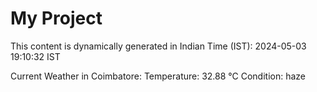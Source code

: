 # My Project

This content is dynamically generated in Indian Time (IST): 2024-05-03 19:10:32 IST


Current Weather in Coimbatore:
Temperature: 32.88 °C
Condition: haze
